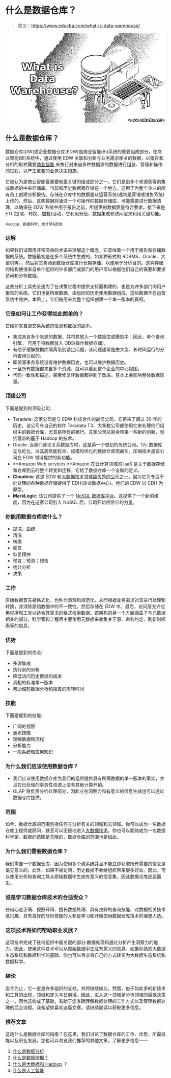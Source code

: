 # 什么是数据仓库？

> 原文：<https://www.educba.com/what-is-data-warehouse/>

![What is Data Warehouse?](img/dfac27b8db1f26f6cc7a3e24009c2a9e.png)



## 什么是数据仓库？

数据仓库(DW)或企业数据仓库(EDW)是商业智能(BI)系统的重要组成部分，在商业智能(BI)系统中，通过使用 EDW 关联和分析与业务需求相关的数据，以报告和分析的形式需要[商业智能](https://www.educba.com/what-is-business-intelligence/),来执行对来自多种数据源的数据进行组装、管理和操作的过程，以产生重要的业务决策措施。

它被认为是商业智能最重要和最关键的组成部分之一。它们是由多个来源获得的集成数据的中央存储库。当前和历史数据都存储在一个地方。这用于为整个企业的所有员工创建分析报告。存储在仓库中的数据是从运营系统(通常是营销或销售系统)上传的。然后，这些数据将通过一个可操作的数据存储库，可能需要进行数据清理，以确保在 EDW 系统中用于报告之前，所提供的数据质量符合要求。接下来是 ETL(提取、转换、加载)活动，它利用分级、数据集成和访问层来利用关键功能。

<small>Hadoop、数据科学、统计学&其他</small>

### 谅解

如果我们试图用非常简单的术语来理解这个概念，它意味着一个用于报告和存储数据的系统。数据最初是在多个系统中生成的，如某种形式的 RDBMS、Oracle、大型机等。，然后将其移动到数据仓库进行长期存储，以便用于分析目的。这种存储的结构使得来自单个组织的许多部门或部门的用户可以根据他们自己的需要和要求访问和分析数据。

这些分析工具完全是为了在决策过程中提供支持而构建的，也是为许多部门向用户报告的系统。它们也是档案数据，由组织的历史使用数据组成，这些数据不在运营系统中维护。本质上，它们被用来为整个组织创建一个单一版本的真相。

### 它是如何让工作变得如此简单的？

它维护来自源交易系统的信息和数据的副本。

*   集成来自多个来源的数据，并将其放入一个数据库或模型中；因此，单个查询引擎。
    可用于将数据放入 ODS(操作数据存储)。
*   有助于缓解数据库隔离级别锁定问题，该问题通常是由大型、长时间运行的分析查询引起的。
*   即使源事务系统没有维护数据历史，也可以维护数据历史。
*   一旦所有数据都来自多个资源，就可以看到整个企业的中心视图。
*   代码一致性和描述，甚至修复坏数据都得到了改进。基本上会影响整体数据质量。

### 顶级公司

下面是提到的顶级公司:

*   Teradata: 这家公司是与 EDW 科技合作的最佳公司。它带来了超过 30 年的历史。该公司有自己的软件 Teradata T3，大多数公司都使用它来处理他们组织中的数据仓库，尤其是所有的银行。这家公司总是会带来一些新的创新，包括最新的基于 Hadoop 的技术。
*   Oracle: 当我们谈论关系数据库时，这是第一个想到的传统公司。12c 数据库无与伦比，以其高性能标准、规模和优化的数据仓库而闻名。压缩技术是该公司在 EDW 领域提供的新功能。
*   **Amazon Web services:**Amazon 在云计算领域的 IaaS 是关于数据存储和仓库到云的整个转变和迁移，它给了数据仓库一个全新的定义。
*   **Cloudera:** 这是 EDW 和[大数据技术领域最优秀的公司之一](https://www.educba.com/what-is-big-data-technology/)，因为它为专注于批处理的各种数据存储提供了 EDH(企业数据中心)。他们的 EDW 以 CDH 为原型。
*   **MarkLogic:** 该公司提供了一个 [NoSQL 数据库平台](https://www.educba.com/what-is-nosql-database/)。这提供了一个新的维度，因为在这家公司引入 NoSQL 后，公司开始相信它的力量。

### 你能用数据仓库做什么？

*   提取，血统
*   清洗
*   转换
*   装货
*   恢复精神
*   预言；预测；预告
*   统计分析
*   决策

### 工作

原始数据首先被格式化，也称为清理和规范化，从而根据业务需求对其进行处理和转换，并消除原始数据中的不一致性。然后存储在 EDW 中。最后，访问层允许应用程序和工具以适合其需求的格式检索数据。该架构的另一个方面涵盖了与元数据相关的部分，科学家和工程师主要使用元数据来收集关于源、命名约定、刷新时间表等的信息。

### 优势

下面是提到的优点:

*   多源集成
*   执行新的分析
*   降低访问历史数据的成本
*   真相的标准单一版本
*   帮助缩短数据分析和报告的周转时间

### 技能

下面是提到的技能:

*   广阔的视野
*   通讯技能
*   理解数据和流程
*   分析能力
*   一般系统和应用知识

### 为什么我们应该使用数据仓库？

*   我们应该使用数据仓库为我们的组织提供具有所需数据的单一版本的事实，并且在已处理的事务性资源上没有其他计算开销。
*   OLAP 将负责分析处理部分，因此业务洞察力和有意义的信息生成也可以通过数据仓库提供。

### 范围

如今，数据仓库的范围包括任何与分析有关的领域和云领域。你可以成为一名数据仓库工程师或顾问，甚至可以无缝地进入[大数据技术](https://www.educba.com/big-data-technologies/)。你也可以期待成为一名数据科学家。数据的范围是无限的，数据仓库的范围也是如此。

### 为什么我们需要数据仓库？

我们需要一个数据仓库，因为使用多个源系统并且不能立即获取所有需要的信息是毫无意义的。此外，如果不被访问，历史数据不会给组织带来很多好处。因此，可以使用分析和查询工具从原始数据中生成有意义的信息集，因此数据仓库应运而生。

### 谁是学习数据仓库技术的合适受众？

任何心态正确、视野开阔、擅长数据处理、具有良好的查询技能、对数据相关技术感兴趣、具有良好的分析技能的人都是学习和开始使用数据仓库技术的理想人选。

### 这项技术将如何帮助职业发展？

这项技术完成了任何组织中最关键的部分:数据处理和通过分析产生洞察力的能力。因此，使用这种技术可以从原始数据中生成有意义的信息。如果你熟悉大数据生态系统和数据科学的基础，你也可以寻求将自己的方式转变为大数据生态系统和数据科学。

### 结论

迄今为止，它一直是许多组织的支柱，并将继续如此。然而，由于如此多的新技术和工具的出现，领域和定义与日俱增。因此，进入这一领域是分析领域的最佳决策之一，因为这构成了基础，有助于您准确理解数据处理的工作方式以及管理数据处理的后台流程。我希望你喜欢这篇文章。请继续阅读以获取更多信息。

### 推荐文章

这是什么是数据仓库的指南？在这里，我们讨论了数据仓库的工作、优势、所需技能以及职业发展。您也可以浏览我们推荐的其他文章，了解更多信息——

1.  [什么是数据分析](https://www.educba.com/what-is-data-analytics/)
2.  [什么是数据挖掘？](https://www.educba.com/what-is-data-mining/)
3.  [什么是大数据和 Hadoop](https://www.educba.com/what-is-big-data-and-hadoop/) ？
4.  [什么是人工智能](https://www.educba.com/what-is-artificial-intelligence/)





